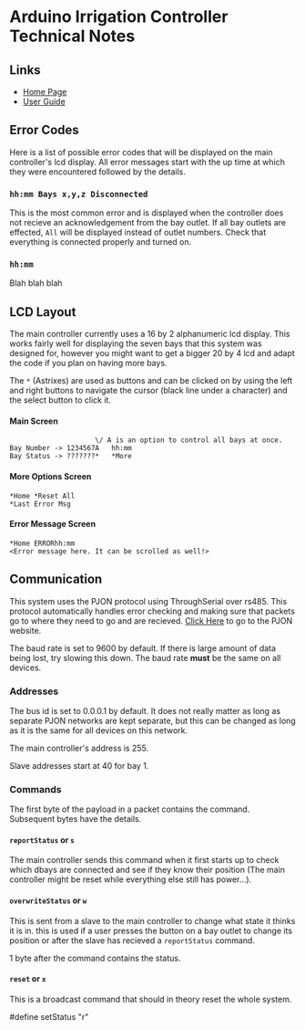 # Arduino Irrigation Controller Technical Notes
## Links
- [Home Page](../README.md)
- [User Guide](Documentation/UserGuide.md)
## Error Codes
Here is a list of possible error codes that will be displayed on the main controller's lcd display. All error messages start with the up time at which they were encountered followed by the details.

### `hh:mm Bays x,y,z Disconnected`
This is the most common error and is displayed when the controller does not recieve an acknowledgement from the bay outlet. If all bay outlets are effected, `All` will be displayed instead of outlet numbers. Check that everything is connected properly and turned on.

### `hh:mm `
Blah blah blah
## LCD Layout
The main controller currently uses a 16 by 2 alphanumeric lcd display. This works fairly well for displaying the seven bays that this system was designed for, however you might want to get a bigger 20 by 4 lcd and adapt the code if you plan on having more bays.

The `*` (Astrixes) are used as buttons and can be clicked on by using the left and right buttons to navigate the cursor (black line under a character) and the select button to click it.
#### Main Screen
```
                     \/ A is an option to control all bays at once.
Bay Number -> 1234567A   hh:mm
Bay Status -> ???????*   *More
```
#### More Options Screen
```
*Home *Reset All
*Last Error Msg
```
#### Error Message Screen
```
*Home ERRORhh:mm
<Error message here. It can be scrolled as well!>
```
## Communication
This system uses the PJON protocol using ThroughSerial over rs485. This protocol automatically handles error checking and making sure that packets go to where they need to go and are recieved. [Click Here](https://www.pjon.org/) to go to the PJON website.

The baud rate is set to 9600 by default. If there is large amount of data being lost, try slowing this down. The baud rate **must** be the same on all devices.

### Addresses
The bus id is set to 0.0.0.1 by default. It does not really matter as long as separate PJON networks are kept separate, but this can be changed as long as it is the same for all devices on this network.

The main controller's address is 255.

Slave addresses start at 40 for bay 1.
### Commands
The first byte of the payload in a packet contains the command. Subsequent bytes have the details.
#### `reportStatus` or `s`

The main controller sends this command when it first starts up to check which dbays are connected and see if they know their position (The main controller might be reset while everything else still has power...).
#### `overwriteStatus` or `w`
This is sent from a slave to the main controller to change what state it thinks it is in. this is used if a user presses the button on a bay outlet to change its position or after the slave has recieved a `reportStatus` command.

1 byte after the command contains the status.

#### `reset` or `x`
This is a broadcast command that should in theory reset the whole system.

#define setStatus "r"